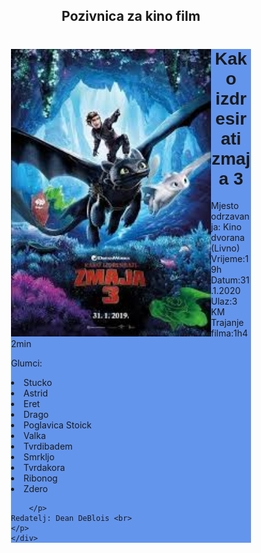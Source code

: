 <!DOCTYPE html>
<html lang="en">
<head>
    <meta charset="UTF-8">
    <meta name="viewport" content="width=device-width, initial-scale=1.0">
    <meta http-equiv="X-UA-Compatible" content="ie=edge">
    <title>Document</title>
    <style>
        body{
            width: 40%;
        }
        .pozivnica{
            font-family: Cambria, Cochin, Georgia, Times, 'Times New Roman', serif;
        }
          #slika{
              float: left;
          }
          h1{
              font-family: Arial, Helvetica, sans-serif;
              text-align: center;
          }
          .pozadina{
              background-color: cornflowerblue;
          }
          h2{
              text-align: center;
          }
    </style>
</head>
<body>
    <h2>Pozivnica za kino film</h2>
    <div class="pozadina">
    <img id="slika"src="zmaj 3.jpg"width="320">
    <p class="pozivnica">
        <h1>Kako izdresirati zmaja 3</h1>
        Mjesto odrzavanja: Kino dvorana (Livno) <br>
        Vrijeme:19h<br>
        Datum:31.1.2020 <br>
        Ulaz:3 KM <br>
        Trajanje filma:1h42min<br>
        <p class="likovi">Glumci:
            <li>Stucko</li>
            <li>Astrid</li>
            <li>Eret</li>
            <li>Drago</li>
            <li>Poglavica Stoick</li>   
            <li>Valka</li>
            <li>Tvrdibadem</li>
            <li>Smrkljo</li>
            <li>Tvrdakora</li>
            <li>Ribonog</li>
            <li>Zdero</li> 
    
        </p>
    Redatelj: Dean DeBlois <br>
    </p>
    </div>

</body>
</html>
